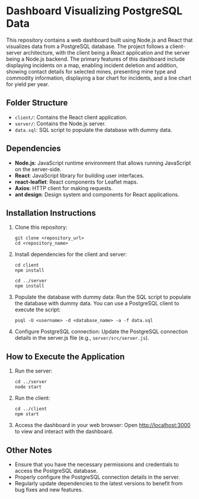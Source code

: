 # Dashboard Visualizing PostgreSQL Data

This repository contains a web dashboard built using Node.js and React that visualizes data from a PostgreSQL database. The project follows a client-server architecture, with the client being a React application and the server being a Node.js backend. The primary features of this dashboard include displaying incidents on a map, enabling incident deletion and addition, showing contact details for selected mines, presenting mine type and commodity information, displaying a bar chart for incidents, and a line chart for yield per year.

## Folder Structure

- `client/`: Contains the React client application.
- `server/`: Contains the Node.js server.
- `data.sql`: SQL script to populate the database with dummy data.

## Dependencies

- **Node.js**: JavaScript runtime environment that allows running JavaScript on the server-side.
- **React**: JavaScript library for building user interfaces.
- **react-leaflet**: React components for Leaflet maps.
- **Axios**: HTTP client for making requests.
- **ant design**: Design system and components for React applications.

## Installation Instructions

1. Clone this repository:
   ```
   git clone <repository_url>
   cd <repository_name>
   ```

2. Install dependencies for the client and server:
   ```
   cd client
   npm install

   cd ../server
   npm install
   ```

3. Populate the database with dummy data:
   Run the SQL script to populate the database with dummy data. You can use a PostgreSQL client to execute the script:
   ```
   psql -U <username> -d <database_name> -a -f data.sql
   ```

4. Configure PostgreSQL connection:
   Update the PostgreSQL connection details in the server.js  file (e.g., `server/src/server.js`).

## How to Execute the Application

1. Run the server:
   ```
   cd ../server
   node start
   ```

2. Run the client:
   ```
   cd ../client
   npm start
   ```

3. Access the dashboard in your web browser:
   Open [http://localhost:3000](http://localhost:3000) to view and interact with the dashboard.

## Other Notes

- Ensure that you have the necessary permissions and credentials to access the PostgreSQL database.
- Properly configure the PostgreSQL connection details in the server.
- Regularly update dependencies to the latest versions to benefit from bug fixes and new features.
